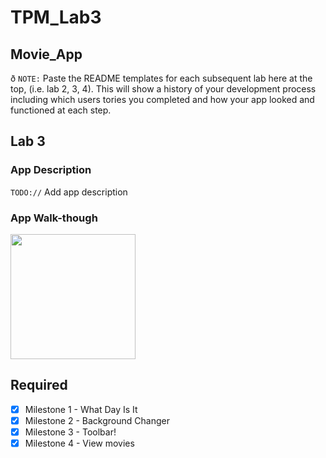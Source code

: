 # TPM_Lab3
## Movie_App

ð `NOTE:` Paste the README templates for each subsequent lab here at the top, (i.e. lab 2, 3, 4). This will show a history of your development process including which users tories you completed and how your app looked and functioned at each step.

## Lab 3

### App Description

`TODO://` Add app description

### App Walk-though

<img src="https://media.giphy.com/media/1RhH7zp7m0yXLO2WbG/giphy.gif" width=200><br>


## Required

- [x] Milestone 1 - What Day Is It
- [x] Milestone 2 - Background Changer
- [x] Milestone 3 - Toolbar!
- [x] Milestone 4 - View movies
